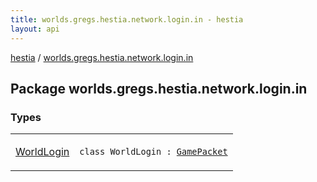```yaml
---
title: worlds.gregs.hestia.network.login.in - hestia
layout: api
---
```


<div class='api-docs-breadcrumbs'><a href="../index.html">hestia</a> / <a href="./index.html">worlds.gregs.hestia.network.login.in</a></div>

## Package worlds.gregs.hestia.network.login.in

### Types

<table class="api-docs-table">
<tbody>
<tr>
<td markdown="1">

<a href="-world-login/index.html">WorldLogin</a>


</td>
<td markdown="1">
<div class="signature"><code><span class="keyword">class </span><span class="identifier">WorldLogin</span>&nbsp;<span class="symbol">:</span>&nbsp;<a href="../worlds.gregs.hestia.network.game/-game-packet/index.html"><span class="identifier">GamePacket</span></a></code></div>

</td>
</tr>
</tbody>
</table>
